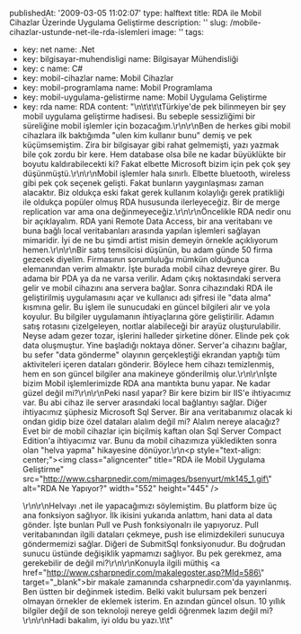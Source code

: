 publishedAt: '2009-03-05 11:02:07'
type: halftext
title: RDA ile Mobil Cihazlar Üzerinde Uygulama Geliştirme
description: ''
slug: /mobile-cihazlar-ustunde-net-ile-rda-islemleri
image: ''
tags:
  - key: net
    name: .Net
  - key: bilgisayar-muhendisligi
    name: Bilgisayar Mühendisliği
  - key: c
    name: C#
  - key: mobil-cihazlar
    name: Mobil Cihazlar
  - key: mobil-programlama
    name: Mobil Programlama
  - key: mobil-uygulama-gelistirme
    name: Mobil Uygulama Geliştirme
  - key: rda
    name: RDA
content: "\n\t\t\t\tTürkiye'de pek bilinmeyen bir şey mobil uygulama geliştirme hadisesi. Bu sebeple sessizliğimi bir süreliğine mobil işlemler için bozacağım.\r\n\r\nBen de herkes gibi mobil cihazlara ilk baktığımda \"ulen kim kullanır bunu\" demiş ve pek küçümsemiştim. Zira bir bilgisayar gibi rahat gelmemişti, yazı yazmak bile çok zordu bir kere. Hem database olsa bile ne kadar büyüklükte bir boyutu kaldırabilecekti ki? Fakat elbette Microsoft bizim için pek çok şey düşünmüştü.\r\n\r\nMobil işlemler hala sınırlı. Elbette bluetooth, wireless gibi pek çok seçenek gelişti. Fakat bunların yaygınlaşması zaman alacaktır. Biz oldukça eski fakat gerek kullanım kolaylığı gerek pratikliği ile oldukça popüler olmuş RDA hususunda ilerleyeceğiz. Bir de merge replication var ama ona değinmeyeceğiz.\r\n\r\nÖncelikle RDA nedir onu bir açıklayalım. RDA yani Remote Data Access, bir ana veritabanı ve buna bağlı local veritabanları arasında yapılan işlemleri sağlayan mimaridir. İyi de ne bu şimdi artist misin demeyin örnekle açıklıyorum hemen.\r\n\r\nBir satış temsilcisi düşünün, bu adam günde 50 firma gezecek diyelim. Firmasının sorumluluğu mümkün olduğunca elemanından verim almaktır. İşte burada mobil cihaz devreye girer. Bu adama bir PDA ya da ne varsa verilir. Adam çıkış noktasındaki servera gelir ve mobil cihazını ana servera bağlar. Sonra cihazındaki RDA ile geliştirilmiş uygulamasını açar ve kullanıcı adı şifresi ile \"data alma\" kısmına gelir. Bu işlem ile sunucudaki en güncel bilgileri alır ve yola koyulur. Bu bilgiler uygulamanın ihtiyaçlarına göre geliştirilir. Adamın satış rotasını çizelgeleyen, noıtlar alabileceği bir arayüz oluşturulabilir. Neyse adam gezer tozar, işlerini halleder şirketine döner. Elinde pek çok data oluşmuştur. Yine başladığı noktaya döner. Server'a cihazını bağlar, bu sefer \"data gönderme\" olayının gerçekleştiği ekrandan yaptığı tüm aktiviteleri içeren dataları gönderir. Böylece hem cihazı temizlenmiş, hem en son güncel bilgiler ana makineye gönderilmiş olur.\r\n\r\nİşte bizim Mobil işlemlerimizde RDA ana mantıkta bunu yapar. Ne kadar güzel değil mi?\r\n\r\nPeki nasıl yapar? Bir kere bizim bir IIS'e ihtiyacımız var. Bu abi cihaz ile server arasındaki local bağlantıyı sağlar. Diğer ihtiyacımız şüphesiz Microsoft Sql Server. Bir ana veritabanımız olacak ki ondan gidip bize özel dataları alalım değil mi? Alalım nereye alacağız? Evet bir de mobil cihazlar için biçilmiş kaftan olan Sql Server Compact Edition'a ihtiyacımız var. Bunu da mobil cihazımıza yükledikten sonra olan \"helva yapma\" hikayesine dönüyor.\r\n<p style=\"text-align: center;\"><img class=\"aligncenter\" title=\"RDA ile Mobil Uygulama Geliştirme\" src=\"http://www.csharpnedir.com/mimages/bsenyurt/mk145_1.gif\" alt=\"RDA Ne Yapıyor?\" width=\"552\" height=\"445\" /></p>\r\n\r\nHelvayı .net ile yapacağımızı söylemiştim. Bu platform bize üç ana fonksiyon sağlıyor. İlk ikisini yukarıda anlattım, hani data al data gönder. İşte bunları Pull ve Push fonksiyonalrı ile yapıyoruz. Pull veritabanından ilgili dataları çekmeye, push ise elimizdekileri sunucuya göndermemizi sağlar. Diğeri de SubmitSql fonksiyonudur. Bu doğrudan sunucu üstünde değişiklik yapmamızı sağlıyor. Bu pek gerekmez, ama gerekebilir de değil mi?\r\n\r\nKonuyla ilgili müthiş <a href=\"http://www.csharpnedir.com/makalegoster.asp?MId=586\" target=\"_blank\">bir makale</a> zamanında csharpnedir.com'da yayınlanmış. Ben üstten bir değinmek istedim. Belki vakit bulursam pek benzeri olmayan örnekler de eklemek isterim. En azından güncel olsun. 10 yıllık bilgiler değil de son teknoloji nereye geldi öğrenmek lazım değil mi?\r\n\r\nHadi bakalım, iyi oldu bu yazı.\t\t"
